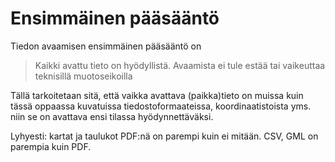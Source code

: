 # Ensimmäinen pääsääntö

Tiedon avaamisen ensimmäinen pääsääntö on 

> Kaikki avattu tieto on hyödyllistä. Avaamista ei tule estää tai vaikeuttaa teknisillä muotoseikoilla

Tällä tarkoitetaan sitä, että vaikka avattava (paikka)tieto on muissa kuin tässä oppaassa kuvatuissa tiedostoformaateissa, koordinaatistoista yms. niin se on avattava ensi tilassa hyödynnettäväksi. 

Lyhyesti: kartat ja taulukot PDF:nä on parempi kuin ei mitään. CSV, GML on parempia kuin PDF. 



